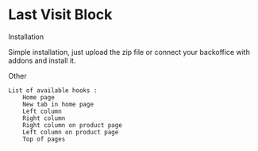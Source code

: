 # Last Visit Block

Installation

 Simple installation, just upload the zip file or connect your backoffice with addons and install it.

Other

    List of available hooks :
        Home page
        New tab in home page
        Left column
        Right column
        Right column on product page
        Left column on product page
        Top of pages

